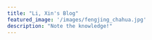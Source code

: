 ```yaml
---
title: "Li, Xin's Blog"
featured_image: '/images/fengjing_chahua.jpg'
description: "Note the knowledge!"
---
```

